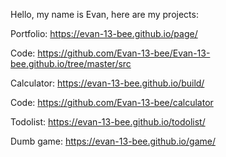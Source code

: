 Hello, my name is Evan, here are my projects:

Portfolio: https://evan-13-bee.github.io/page/

Code: https://github.com/Evan-13-bee/Evan-13-bee.github.io/tree/master/src

Calculator: https://evan-13-bee.github.io/build/

Code: https://github.com/Evan-13-bee/calculator

Todolist: https://evan-13-bee.github.io/todolist/

Dumb game: https://evan-13-bee.github.io/game/ 

